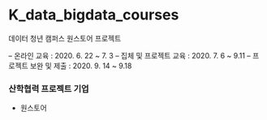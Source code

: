 # K_data_bigdata_courses  
데이터 청년 캠퍼스 원스토어 프로젝트  

– 온라인 교육 : 2020. 6. 22 ~ 7. 3
– 집체 및 프로젝트 교육 : 2020. 7. 6 ~ 9.11
– 프로젝트 보완 및 제출 : 2020. 9. 14 ~ 9.18 

### 산학협력 프로젝트 기업  
- 원스토어  

